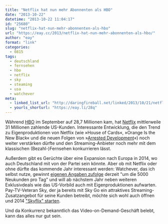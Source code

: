 ```yaml
---
title: "Netflix hat nun mehr Abonnenten als HBO"
date: "2013-10-22"
datetime: "2013-10-22 11:04:17"
id: "25680"
slug: "netflix-hat-nun-mehr-abonnenten-als-hbo"
url: "https://eay.cc/2013/netflix-hat-nun-mehr-abonnenten-als-hbo/"
author: "eay"
format: "link"
categories:
  - 0815
tags:
  - deutschland
  - fernsehen
  - hbo
  - netflix
  - sky
  - steaming
  - usa
  - watchever
meta:
  - linked_list_url: "http://daringfireball.net/linked/2013/10/21/netflix"
  - yourls_shorturl: "https://eay.li/28q"
---
```


Während [HBO](https://en.wikipedia.org/wiki/HBO) im September auf 28,7 Millionen kam, hat [Netflix](https://en.wikipedia.org/wiki/Netflix) mittlerweile 31 Millionen zahlende US-Kunden. Interessante Entwicklung, die den Trend zu Eigenproduktionen von Netflix (wie »House of Cards«, »Orange Is the New Black« und die neuen Folgen von »[Arrested Development](http://www.andisblog.de/2013/05/26/arrested-development/)«) noch weiter verstärken dürfte und den Streaming-Anbieter noch mehr mit dem klassischen (Bezahl-)Fernsehen konkurrieren lässt.

Außerdem gibt es Gerüchte über eine Expansion nach Europa in 2014, wo auch Deutschland mit von der Partei sein könnte. Aber ob mit Netflix oder ohne dürfte das kommende Jahr interessant werden: Watchever, das ich selbst nutze, gewinnt [eigenen Angaben zufolge](http://kress.de/tagesdienst/detail/beitrag/123591-starker-abo-zuwachs-machts-moeglich-watchever-will-eigene-serie-drehen.html) derzeit "um die 5000 Neukunden pro Tag" und will ab nächstem Jahr neben weiteren Exklusivdeals wie das US-Vorbild auch mit Eigenproduktionen aufwarten. Pay-TV-Veteran Sky, der ja bereits mit Sky Go ein attraktives Streaming-Zusatzangebot für seine Kunden betreibt, möchte sich wohl auch öffnen und 2014 ["Skyflix" starten](http://kress.de/alle/detail/beitrag/123367-skyflix-sky-soll-angeblich-2014-vod-dienst-starten.html).

Und da Konkurrenz bekanntlich das Video-on-Demand-Geschäft belebt, kann das alles nur gut sein.
